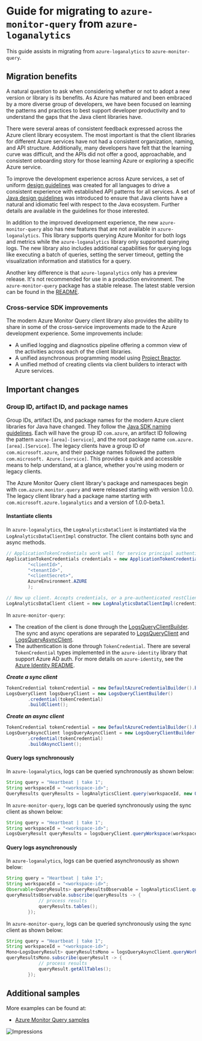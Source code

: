# Guide for migrating to `azure-monitor-query` from `azure-loganalytics`

This guide assists in migrating from `azure-loganalytics` to `azure-monitor-query`. 

## Migration benefits

A natural question to ask when considering whether or not to adopt a new version or library is its benefits. As Azure has matured and been embraced by a more diverse group of developers, we have been 
focused on learning the patterns and practices to best support developer productivity and to understand the gaps that the Java client libraries have.

There were several areas of consistent feedback expressed across the Azure client library ecosystem. The most important is that the client libraries for different Azure services have not had a 
consistent organization, naming, and API structure. Additionally, many developers have felt that the learning curve was difficult, and the APIs did not offer a good, approachable, and consistent 
onboarding story for those learning Azure or exploring a specific Azure service.

To improve the development experience across Azure services, a set of uniform [design guidelines][Guidelines] was created for all languages to drive a
consistent experience with established API patterns for all services. A set of [Java design guidelines][GuidelinesJava] was introduced to ensure that Java clients have a natural and idiomatic feel 
with respect to the Java ecosystem. Further details are available in the guidelines for those interested.

In addition to the improved development experience, the new `azure-monitor-query` also has new features that are not available in `azure-loganalytics`. This library supports querying Azure Monitor for
both logs and metrics while the `azure-loganalytics` library only supported querying logs. The new library also includes additional capabilities for querying logs like executing a batch of queries, 
setting the server timeout, getting the visualization information and statistics for a query.

Another key difference is that `azure-loganalytics` only has a preview release. It's not recommended for use in a production environment. The `azure-monitor-query` package has a stable release. The latest stable version can be found in the [README][README]. 

### Cross-service SDK improvements

The modern Azure Monitor Query client library also provides the ability to share in some of the cross-service improvements made to the Azure development experience. Some improvements include:

- A unified logging and diagnostics pipeline offering a common view of the activities across each of the client libraries.
- A unified asynchronous programming model using [Project Reactor][project-reactor].
- A unified method of creating clients via client builders to interact with Azure services.

## Important changes

### Group ID, artifact ID, and package names

Group IDs, artifact IDs, and package names for the modern Azure client libraries for Java have changed. They follow the [Java SDK naming guidelines][GuidelinesJavaDesign]. Each will have the group ID `com.azure`, an artifact ID following the pattern `azure-[area]-[service]`, and the root package name `com.azure.[area].[Service]`. The legacy clients have a group ID of `com.microsoft.azure`, and their package names followed the pattern `com.microsoft. Azure.[service]`. This provides a quick and accessible means to help understand, at a glance, whether you're using modern or legacy clients.

The Azure Monitor Query client library's package and namespaces begin with `com.azure.monitor.query` and were released starting with version 1.0.0. The legacy client library had a package name starting with `com.microsoft.azure.loganalytics` and a version of 1.0.0-beta.1.

#### Instantiate clients

In `azure-loganalytics`, the `LogAnalyticsDataClient` is instantiated via the `LogAnalyticsDataClientImpl` constructor. The client contains both sync and async methods.

```java
// ApplicationTokenCredentials work well for service principal authentication
ApplicationTokenCredentials credentials = new ApplicationTokenCredentials(
        "<clientId>",
        "<tenantId>",
        "<clientSecret>",
        AzureEnvironment.AZURE
        );

// New up client. Accepts credentials, or a pre-authenticated restClient
LogAnalyticsDataClient client = new LogAnalyticsDataClientImpl(credentials);
```

In `azure-monitor-query`:

- The creation of the client is done through the [LogsQueryClientBuilder][LogsQueryClientBuilder]. The sync and async operations are separated to [LogsQueryClient] and [LogsQueryAsyncClient].
- The authentication is done through `TokenCredential`. There are several `TokenCredential` types implemented in the `azure-identity` library that support Azure AD auth. For more details on `azure-identity`, see the [Azure Identity README][azure-identity-readme].

***Create a sync client***
```java
TokenCredential tokenCredential = new DefaultAzureCredentialBuilder().build();
LogsQueryClient logsQueryClient = new LogsQueryClientBuilder()
        .credential(tokenCredential)
        .buildClient();
```

***Create an async client***
```java
TokenCredential tokenCredential = new DefaultAzureCredentialBuilder().build();
LogsQueryAsyncClient logsQueryAsyncClient = new LogsQueryClientBuilder()
        .credential(tokenCredential)
        .buildAsyncClient();
```

#### Query logs synchronously
In `azure-loganalytics`, logs can be queried synchronously as shown below:

```java
String query = "Heartbeat | take 1";
String workspaceId = "<workspace-id>";
QueryResults queryResults = logAnalyticsClient.query(workspaceId, new QueryBody().withQuery(query));
```

In `azure-monitor-query`, logs can be queried synchronously using the sync client as shown below:

```java
String query = "Heartbeat | take 1";
String workspaceId = "<workspace-id>";
LogsQueryResult queryResults = logsQueryClient.queryWorkspace(workspaceId, query, QueryTimeInterval.ALL);
```

#### Query logs asynchronously
In `azure-loganalytics`, logs can be queried asynchronously as shown below:

```java
String query = "Heartbeat | take 1";
String workspaceId = "<workspace-id>";
Observable<QueryResults> queryResultsObservable = logAnalyticsClient.queryAsync(workspaceId, new QueryBody().withQuery(query));
queryResultsObservable.subscribe(queryResults -> {
            // process results
            queryResults.tables();
        });
```

In `azure-monitor-query`, logs can be queried synchronously using the sync client as shown below:
```java
String query = "Heartbeat | take 1";
String workspaceId = "<workspace-id>";
Mono<LogsQueryResult> queryResultsMono = logsQueryAsyncClient.queryWorkspace(workspaceId, query, QueryTimeInterval.ALL);
queryResultsMono.subscribe(queryResult -> {
            // process results
            queryResult.getAllTables();
        });
```

## Additional samples

More examples can be found at:

- [Azure Monitor Query samples][README-Samples]

<!-- Links -->
[LogsQueryClientBuilder]: https://azuresdkdocs.blob.core.windows.net/$web/java/azure-monitor-query/latest/com/azure/monitor/query/LogsQueryClientBuilder.html
[LogsQueryClient]: https://azuresdkdocs.blob.core.windows.net/$web/java/azure-monitor-query/latest/com/azure/monitor/query/LogsQueryClient.html
[LogsQueryAsyncClient]: https://azuresdkdocs.blob.core.windows.net/$web/java/azure-monitor-query/latest/com/azure/monitor/query/LogsQueryAsyncClient.html
[Guidelines]: https://azure.github.io/azure-sdk/general_introduction.html
[GuidelinesJava]: https://azure.github.io/azure-sdk/java_introduction.html
[GuidelinesJavaDesign]: https://azure.github.io/azure-sdk/java_introduction.html#namespaces
[project-reactor]: https://projectreactor.io/
[README-Samples]: https://github.com/Azure/azure-sdk-for-java/blob/main/sdk/monitor/azure-monitor-query/src/samples/java/README.md
[README]: https://github.com/Azure/azure-sdk-for-java/blob/main/sdk/monitor/azure-monitor-query/README.md
[azure-identity-readme]: https://github.com/Azure/azure-sdk-for-java/blob/main/sdk/identity/azure-identity/README.md

![Impressions](https://azure-sdk-impressions.azurewebsites.net/api/impressions/azure-sdk-for-java%2Fsdk%2Fmonitor%2Fazure-monitor-query%2Fmigration-guide.png)
